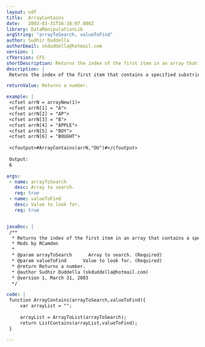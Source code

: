 ```yaml
---
layout: udf
title:  ArrayContains
date:   2003-03-31T16:38:07.000Z
library: DataManipulationLib
argString: "arrayToSearch, valueToFind"
author: Sudhir Duddella
authorEmail: skduddella@hotmail.com
version: 1
cfVersion: CF5
shortDescription: Returns the index of the first item in an array that contains a specified substring.
description: |
 Returns the index of the first item that contains a specified substring. The search is case-sensitive. If the substring is not found in an Array, it  returns zero (0).

returnValue: Returns a number.

example: |
 <cfset arrN = arrayNew(1)>
 <cfset arrN[1] = "A">
 <cfset arrN[2] = "AP">
 <cfset arrN[3] = "B">
 <cfset arrN[4] = "APPLE">
 <cfset arrN[5] = "BOY">
 <cfset arrN[6] = "BOUGHT">
 
 <cfoutput>#ArrayContains(arrN,"OU")#</cfoutput>
 
 Output:
 6

args:
 - name: arrayToSearch
   desc: Array to search.
   req: true
 - name: valueToFind
   desc: Value to look for.
   req: true


javaDoc: |
 /**
  * Returns the index of the first item in an array that contains a specified substring.
  * Mods by RCamden
  * 
  * @param arrayToSearch      Array to search. (Required)
  * @param valueToFind      Value to look for. (Required)
  * @return Returns a number. 
  * @author Sudhir Duddella (skduddella@hotmail.com) 
  * @version 1, March 31, 2003 
  */

code: |
 function ArrayContains(arrayToSearch,valueToFind){
     var arrayList = "";
 
     arrayList = ArrayToList(arrayToSearch);
     return ListContains(arrayList,valueToFind);                
 }

---
```


